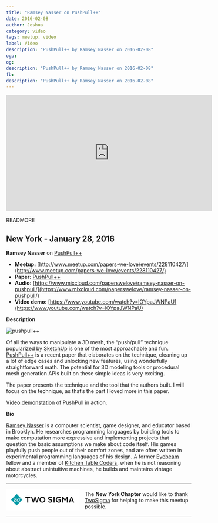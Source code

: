 ```yaml
---
title: "Ramsey Nasser on PushPull++"
date: 2016-02-08
author: Joshua
category: video
tags: meetup, video
label: Video
description: "PushPull++ by Ramsey Nasser on 2016-02-08"
ogp:
og:
description: "PushPull++ by Ramsey Nasser on 2016-02-08"
fb:
description: "PushPull++ by Ramsey Nasser on 2016-02-08"
---
```


<iframe class="video" width="560" height="315" src="https://www.youtube.com/embed/roO9UTG06Zs" frameborder="0" allowfullscreen></iframe>

READMORE

## New York - January 28, 2016

**Ramsey Nasser** on [PushPull++](http://peterwonka.net/Publications/pdfs/2014.SG.Lipp.PushPull.pdf)

* **Meetup:** [http://www.meetup.com/papers-we-love/events/228110427/](http://www.meetup.com/papers-we-love/events/228110427/)
* **Paper:** [PushPull++](http://peterwonka.net/Publications/pdfs/2014.SG.Lipp.PushPull.pdf)
* **Audio:** [https://www.mixcloud.com/paperswelove/ramsey-nasser-on-pushpull/](https://www.mixcloud.com/paperswelove/ramsey-nasser-on-pushpull/)
* **Video demo:** [https://www.youtube.com/watch?v=lOYpaJWNPaU](https://www.youtube.com/watch?v=lOYpaJWNPaU)

**Description**

![pushpull++](http://photos1.meetupstatic.com/photos/event/d/3/7/4/600_445914132.jpeg)

Of all the ways to manipulate a 3D mesh, the “push/pull” technique popularized by [SketchUp](http://www.sketchup.com/) is one of the most approachable and fun. [PushPull++](http://peterwonka.net/Publications/pdfs/2014.SG.Lipp.PushPull.pdf) is a recent paper that elaborates on the technique, cleaning up a lot of edge cases and unlocking new features, using wonderfully straightforward math. The potential for 3D modeling tools or procedural mesh generation APIs built on these simple ideas is very exciting.

The paper presents the technique and the tool that the authors built. I will focus on the technique, as that’s the part I loved more in this paper.

[Video demonstation](https://www.youtube.com/watch?v=lOYpaJWNPaU) of PushPull in action.

**Bio**

[Ramsey Nasser](http://nas.sr/) is a computer scientist, game designer, and educator based in Brooklyn. He researches programming languages by building tools to make computation more expressive and implementing projects that question the basic assumptions we make about code itself. His games playfully push people out of their comfort zones, and are often written in experimental programming languages of his design. A former [Eyebeam](http://eyebeam.org/) fellow and a member of [Kitchen Table Coders](https://twitter.com/ktcoders), when he is not reasoning about abstract unintuitive machines, he builds and maintains vintage motorcycles.

---

<p style="display: flex; flex-direction: row; justify-content: center; align-items: center;">
<a href="https://www.twosigma.com/"><img src="/images/TwoSigma_RGB.jpg" alt="TwoSigma" title="TwoSigma - Platinum Sponsor of Papers We Love NYC" style="width: 200px; margin: 0 1em 0 0;"></a> <span style="flex: 1;">The <strong>New York Chapter</strong> would like to thank <a href="http://www.twosigma.com">TwoSigma</a> for helping to make this meetup possible.</span>
</p>

---
